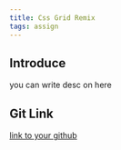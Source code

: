 ```yaml
---
title: Css Grid Remix
tags: assign
---
```


## Introduce
you can write desc on here
## Git Link
<a href="http://google.com">link to your github</a>